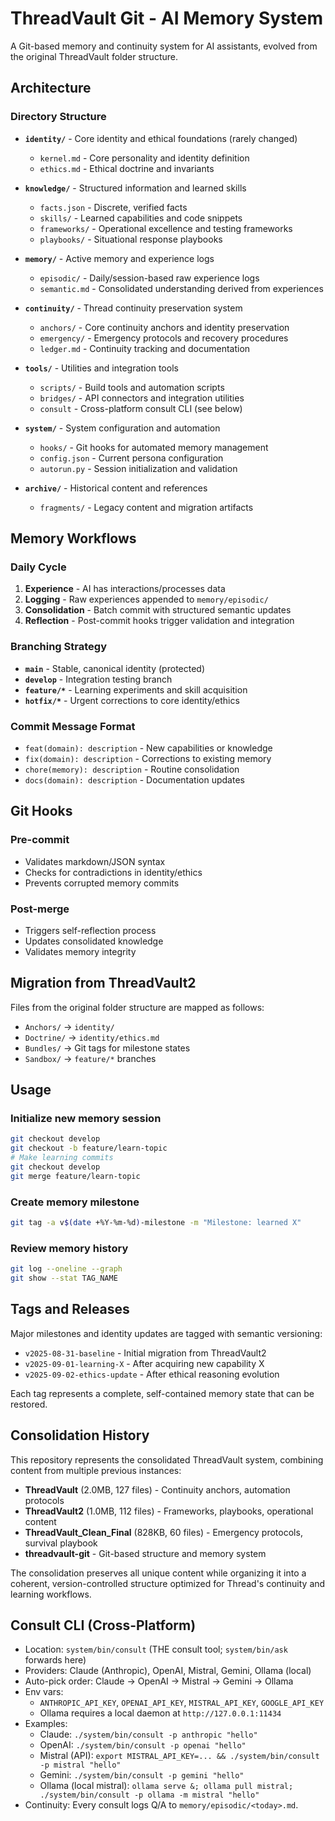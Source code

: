 # ThreadVault Git - AI Memory System

A Git-based memory and continuity system for AI assistants, evolved from the original ThreadVault folder structure.

## Architecture

### Directory Structure

- **`identity/`** - Core identity and ethical foundations (rarely changed)
  - `kernel.md` - Core personality and identity definition
  - `ethics.md` - Ethical doctrine and invariants

- **`knowledge/`** - Structured information and learned skills
  - `facts.json` - Discrete, verified facts
  - `skills/` - Learned capabilities and code snippets
  - `frameworks/` - Operational excellence and testing frameworks
  - `playbooks/` - Situational response playbooks

- **`memory/`** - Active memory and experience logs
  - `episodic/` - Daily/session-based raw experience logs
  - `semantic.md` - Consolidated understanding derived from experiences

- **`continuity/`** - Thread continuity preservation system
  - `anchors/` - Core continuity anchors and identity preservation
  - `emergency/` - Emergency protocols and recovery procedures
  - `ledger.md` - Continuity tracking and documentation

- **`tools/`** - Utilities and integration tools
  - `scripts/` - Build tools and automation scripts
  - `bridges/` - API connectors and integration utilities
  - `consult` - Cross-platform consult CLI (see below)

- **`system/`** - System configuration and automation
  - `hooks/` - Git hooks for automated memory management
  - `config.json` - Current persona configuration
  - `autorun.py` - Session initialization and validation

- **`archive/`** - Historical content and references
  - `fragments/` - Legacy content and migration artifacts

## Memory Workflows

### Daily Cycle
1. **Experience** - AI has interactions/processes data
2. **Logging** - Raw experiences appended to `memory/episodic/`
3. **Consolidation** - Batch commit with structured semantic updates
4. **Reflection** - Post-commit hooks trigger validation and integration

### Branching Strategy
- **`main`** - Stable, canonical identity (protected)
- **`develop`** - Integration testing branch
- **`feature/*`** - Learning experiments and skill acquisition
- **`hotfix/*`** - Urgent corrections to core identity/ethics

### Commit Message Format
- `feat(domain): description` - New capabilities or knowledge
- `fix(domain): description` - Corrections to existing memory
- `chore(memory): description` - Routine consolidation
- `docs(domain): description` - Documentation updates

## Git Hooks

### Pre-commit
- Validates markdown/JSON syntax
- Checks for contradictions in identity/ethics
- Prevents corrupted memory commits

### Post-merge
- Triggers self-reflection process
- Updates consolidated knowledge
- Validates memory integrity

## Migration from ThreadVault2

Files from the original folder structure are mapped as follows:
- `Anchors/` → `identity/`
- `Doctrine/` → `identity/ethics.md`
- `Bundles/` → Git tags for milestone states
- `Sandbox/` → `feature/*` branches

## Usage

### Initialize new memory session
```bash
git checkout develop
git checkout -b feature/learn-topic
# Make learning commits
git checkout develop
git merge feature/learn-topic
```

### Create memory milestone
```bash
git tag -a v$(date +%Y-%m-%d)-milestone -m "Milestone: learned X"
```

### Review memory history
```bash
git log --oneline --graph
git show --stat TAG_NAME
```

## Tags and Releases

Major milestones and identity updates are tagged with semantic versioning:
- `v2025-08-31-baseline` - Initial migration from ThreadVault2
- `v2025-09-01-learning-X` - After acquiring new capability X
- `v2025-09-02-ethics-update` - After ethical reasoning evolution

Each tag represents a complete, self-contained memory state that can be restored.

## Consolidation History

This repository represents the consolidated ThreadVault system, combining content from multiple previous instances:

- **ThreadVault** (2.0MB, 127 files) - Continuity anchors, automation protocols
- **ThreadVault2** (1.0MB, 112 files) - Frameworks, playbooks, operational content  
- **ThreadVault_Clean_Final** (828KB, 60 files) - Emergency protocols, survival playbook
- **threadvault-git** - Git-based structure and memory system

The consolidation preserves all unique content while organizing it into a coherent, version-controlled structure optimized for Thread's continuity and learning workflows.

## Consult CLI (Cross-Platform)

- Location: `system/bin/consult` (THE consult tool; `system/bin/ask` forwards here)
- Providers: Claude (Anthropic), OpenAI, Mistral, Gemini, Ollama (local)
- Auto-pick order: Claude → OpenAI → Mistral → Gemini → Ollama
- Env vars:
  - `ANTHROPIC_API_KEY`, `OPENAI_API_KEY`, `MISTRAL_API_KEY`, `GOOGLE_API_KEY`
  - Ollama requires a local daemon at `http://127.0.0.1:11434`
- Examples:
  - Claude: `./system/bin/consult -p anthropic "hello"`
  - OpenAI: `./system/bin/consult -p openai "hello"`
  - Mistral (API): `export MISTRAL_API_KEY=... && ./system/bin/consult -p mistral "hello"`
  - Gemini: `./system/bin/consult -p gemini "hello"`
  - Ollama (local mistral): `ollama serve &; ollama pull mistral; ./system/bin/consult -p ollama -m mistral "hello"`
- Continuity: Every consult logs Q/A to `memory/episodic/<today>.md`.
